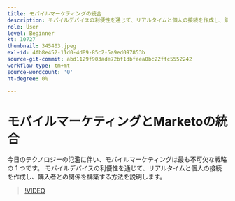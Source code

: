 ```yaml
---
title: モバイルマーケティングの統合
description: モバイルデバイスの利便性を通じて、リアルタイムと個人の接続を作成し、購入者との関係を構築する方法を説明します。
role: User
level: Beginner
kt: 10727
thumbnail: 345403.jpeg
exl-id: 4fb8e452-11d0-4d89-85c2-5a9ed097853b
source-git-commit: abd1129f903ade72bf1dbfeea0bc22ffc5552242
workflow-type: tm+mt
source-wordcount: '0'
ht-degree: 0%

---
```


# モバイルマーケティングとMarketoの統合

今日のテクノロジーの氾濫に伴い、モバイルマーケティングは最も不可欠な戦略の 1 つです。 モバイルデバイスの利便性を通じて、リアルタイムと個人の接続を作成し、購入者との関係を構築する方法を説明します。

>[!VIDEO](https://video.tv.adobe.com/v/345403/?quality=12&learn=on)

